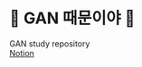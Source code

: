 # 🤢 GAN 때문이야 🤢  
GAN study repository   
[Notion](https://www.notion.so/GAN-5ec64869366f4d6f9a595d7eeac6bb88)
